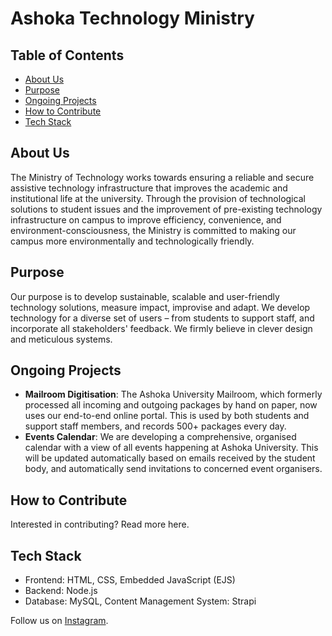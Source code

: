 # Ashoka Technology Ministry

## Table of Contents
- [About Us](#about-us)
- [Purpose](#purpose)
- [Ongoing Projects](#ongoing-projects)
- [How to Contribute](#how-to-contribute)
- [Tech Stack](#tech-stack)

## About Us
The Ministry of Technology works towards ensuring a reliable and secure assistive technology infrastructure that improves the academic and institutional life at the university. Through the provision of technological solutions to student issues and the improvement of pre-existing technology infrastructure on campus to improve efficiency, convenience, and environment-consciousness, the Ministry is committed to making our campus more environmentally and technologically friendly.

## Purpose
Our purpose is to develop sustainable, scalable and user-friendly technology solutions, measure impact, improvise and adapt. We develop technology for a diverse set of users – from students to support staff, and incorporate all stakeholders' feedback. We firmly believe in clever design and meticulous systems.

## Ongoing Projects
- **Mailroom Digitisation**: The Ashoka University Mailroom, which formerly processed all incoming and outgoing packages by hand on paper, now uses our end-to-end online portal. This is used by both students and support staff members, and records 500+ packages every day.
- **Events Calendar**: We are developing a comprehensive, organised calendar with a view of all events happening at Ashoka University. This will be updated automatically based on emails received by the student body, and automatically send invitations to concerned event organisers. 

## How to Contribute
Interested in contributing? Read more here.

## Tech Stack
- Frontend: HTML, CSS, Embedded JavaScript (EJS)
- Backend: Node.js
- Database: MySQL, Content Management System: Strapi

Follow us on [Instagram](https://www.instagram.com/techministry.ashoka/).
